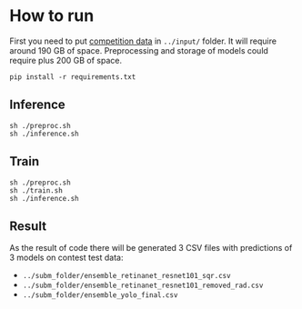 # How to run

First you need to put [competition data](https://www.kaggle.com/c/vinbigdata-chest-xray-abnormalities-detection/data) in `../input/` folder. It will require around 190 GB of space. Preprocessing and storage of models could require plus 200 GB of space. 

`pip install -r requirements.txt`

## Inference 

```
sh ./preproc.sh
sh ./inference.sh
```

## Train

```
sh ./preproc.sh
sh ./train.sh
sh ./inference.sh
```

## Result
As the result of code there will be generated 3 CSV files with predictions of 3 models on contest test data:
* `../subm_folder/ensemble_retinanet_resnet101_sqr.csv`
* `../subm_folder/ensemble_retinanet_resnet101_removed_rad.csv`
* `../subm_folder/ensemble_yolo_final.csv`
